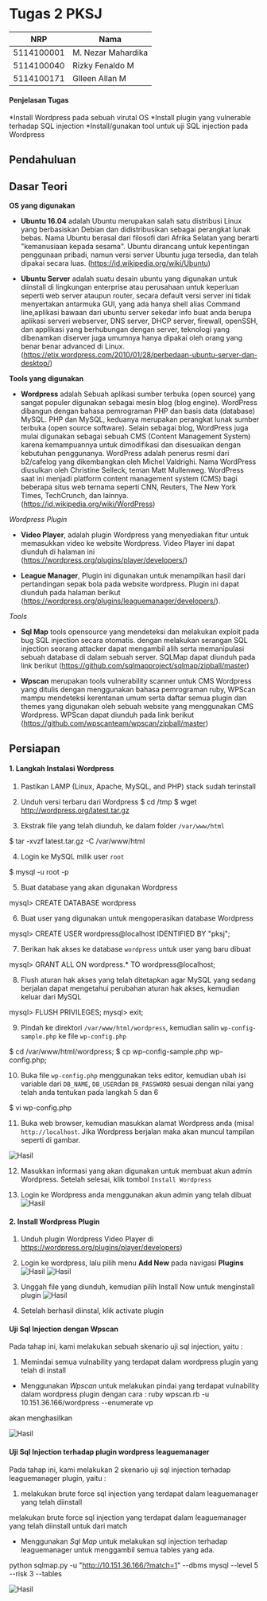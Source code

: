 # Tugas 2 PKSJ

| NRP         | Nama                     |
|-------------|--------------------------|
| 5114100001  | M. Nezar Mahardika       |
| 5114100040  | Rizky Fenaldo M          |
| 5114100171  | Glleen Allan M           |

#### Penjelasan Tugas
*Install Wordpress pada sebuah virutal OS
*Install plugin yang vulnerable terhadap SQL injection
*Install/gunakan tool untuk uji SQL injection pada Wordpress


## Pendahuluan
## Dasar Teori
**OS yang digunakan**

* **Ubuntu 16.04** adalah 
Ubuntu merupakan salah satu distribusi Linux yang berbasiskan Debian dan didistribusikan sebagai perangkat lunak bebas. Nama Ubuntu berasal dari filosofi dari Afrika Selatan yang berarti "kemanusiaan kepada sesama". Ubuntu dirancang untuk kepentingan penggunaan pribadi, namun versi server Ubuntu juga tersedia, dan telah dipakai secara luas. (https://id.wikipedia.org/wiki/Ubuntu)

* **Ubuntu Server** adalah 
suatu desain ubuntu yang digunakan untuk diinstall di lingkungan enterprise atau perusahaan untuk keperluan seperti web server ataupun router, secara default versi server ini tidak menyertakan antarmuka GUI, yang ada hanya shell alias Command line,aplikasi bawaan dari ubuntu server sekedar info buat anda berupa aplikasi serveri webserver, DNS server, DHCP server, firewall, openSSH, dan applikasi yang berhubungan dengan server, teknologi yang dibenamkan diserver juga umumnya hanya dipakai oleh orang yang benar benar advanced di Linux. (https://etix.wordpress.com/2010/01/28/perbedaan-ubuntu-server-dan-desktop/)

**Tools yang digunakan**

* **Wordpress** adalah 
Sebuah aplikasi sumber terbuka (open source) yang sangat populer digunakan sebagai mesin blog (blog engine). WordPress dibangun dengan bahasa pemrograman PHP dan basis data (database) MySQL. PHP dan MySQL, keduanya merupakan perangkat lunak sumber terbuka (open source software). Selain sebagai blog, WordPress juga mulai digunakan sebagai sebuah CMS (Content Management System) karena kemampuannya untuk dimodifikasi dan disesuaikan dengan kebutuhan penggunanya. WordPress adalah penerus resmi dari b2/cafelog yang dikembangkan oleh Michel Valdrighi. Nama WordPress diusulkan oleh Christine Selleck, teman Matt Mullenweg. WordPress saat ini menjadi platform content management system (CMS) bagi beberapa situs web ternama seperti CNN, Reuters, The New York Times, TechCrunch, dan lainnya. (https://id.wikipedia.org/wiki/WordPress)

*Wordpress Plugin*

* **Video Player**, 
adalah plugin Wordpress yang menyediakan fitur untuk memasukkan video ke website Wordpress.
Video Player ini dapat diunduh di halaman ini (https://wordpress.org/plugins/player/developers/)

* **League Manager**,
Plugin ini digunakan untuk menampilkan hasil dari pertandingan sepak bola pada website wordpress.
Plugin ini dapat diunduh pada halaman berikut (https://wordpress.org/plugins/leaguemanager/developers/).

*Tools*

* **Sql Map** 
tools opensource yang mendeteksi dan melakukan exploit pada bug SQL injection secara otomatis. dengan melakukan serangan SQL injection seorang attacker dapat mengambil alih serta memanipulasi sebuah database di dalam sebuah server.
SQLMap dapat diunduh pada link berikut (https://github.com/sqlmapproject/sqlmap/zipball/master)

* **Wpscan** 
merupakan tools vulnerability scanner untuk CMS Wordpress yang ditulis dengan menggunakan bahasa pemrograman ruby, WPScan mampu mendeteksi kerentanan umum serta daftar semua plugin dan themes yang digunakan oleh sebuah website yang menggunakan CMS Wordpress.
WPScan dapat diunduh pada link berikut (https://github.com/wpscanteam/wpscan/zipball/master)

## Persiapan

#### 1. Langkah Instalasi Wordpress

  1. Pastikan LAMP (Linux, Apache, MySQL, and PHP) stack sudah terinstall
  2. Unduh versi terbaru dari Wordpress
  $ cd /tmp
  $ wget http://wordpress.org/latest.tar.gz
  
  3. Ekstrak file yang telah diunduh, ke dalam folder `/var/www/html`
  
  $ tar -xvzf latest.tar.gz -C /var/www/html

  4. Login ke MySQL milik user `root`
  
  $ mysql -u root -p
  
  5. Buat database yang akan digunakan Wordpress
  
  mysql> CREATE DATABASE wordpress

  6. Buat user yang digunakan untuk mengoperasikan database Wordpress
  
  mysql> CREATE USER wordpress@localhost IDENTIFIED BY "pksj";
  

  7. Berikan hak akses ke database `wordpress` untuk user yang baru dibuat
  
  mysql> GRANT ALL ON wordpress.* TO wordpress@localhost;
  

  8. Flush aturan hak akses yang telah ditetapkan agar MySQL yang sedang berjalan dapat mengetahui perubahan aturan hak akses, kemudian keluar dari MySQL
  
  mysql> FLUSH PRIVILEGES;
  mysql> exit;
  
  9. Pindah ke direktori `/var/www/html/wordpress`, kemudian salin `wp-config-sample.php` ke file `wp-config.php`
  
  $ cd /var/www/html/wordpress;
  $ cp wp-config-sample.php wp-config.php;
  

  10. Buka file `wp-config.php` menggunakan teks editor, kemudian ubah isi variable dari `DB_NAME`, `DB_USER`dan `DB_PASSWORD` sesuai dengan nilai yang telah anda tentukan pada langkah 5 dan 6
  
  $ vi wp-config.php
  
   11. Buka web browser, kemudian masukkan alamat Wordpress anda (misal `http://localhost`. Jika Wordpress berjalan maka akan muncul tampilan seperti di gambar.
   
   ![Hasil](https://github.com/glleena/tugaspksj2/blob/master/hasiltugas2/1.JPG)
    
   12. Masukkan informasi yang akan digunakan untuk membuat akun admin  Wordpress. Setelah selesai, klik tombol `Install Wordpress`
   
   13. Login ke Wordpress anda menggunakan akun admin yang telah dibuat
   ![Hasil](https://github.com/glleena/tugaspksj2/blob/master/hasiltugas2/2.jpg)
    
   #### 2. Install Wordpress Plugin
   1. Unduh plugin Wordpress Video Player di https://wordpress.org/plugins/player/developers)
   
   2. Login ke wordpress, lalu pilih menu **Add New** pada navigasi **Plugins**
   ![Hasil](https://github.com/glleena/tugaspksj2/blob/master/hasiltugas2/3.JPG)
   ![Hasil](https://github.com/glleena/tugaspksj2/blob/master/hasiltugas2/4.JPG)
   
   3. Unggah file yang diunduh, kemudian pilih Install Now untuk menginstall plugin
   ![Hasil](https://github.com/glleena/tugaspksj2/blob/master/hasiltugas2/5.JPG)
   
   4. Setelah berhasil diinstal, klik activate plugin
    
#### Uji Sql Injection dengan Wpscan

Pada tahap ini, kami melakukan sebuah skenario uji sql injection, yaitu :
1. Memindai semua vulnability yang terdapat dalam wordpress plugin yang telah di install

-  Menggunakan *Wpscan* untuk melakukan pindai yang terdapat vulnability dalam wordpress plugin dengan cara :
ruby wpscan.rb -u 10.151.36.166/wordpress --enumerate vp

akan menghasilkan

![Hasil](https://github.com/glleena/tugaspksj2/blob/master/hasiltugas2/hasil%20wpscan.JPG)

#### Uji Sql Injection terhadap plugin wordpress leaguemanager

Pada tahap ini, kami melakukan 2 skenario uji sql injection terhadap leaguemanager plugin, yaitu :
1. melakukan brute force sql injection yang terdapat dalam leaguemanager yang telah diinstall

melakukan brute force sql injection yang terdapat dalam leaguemanager yang telah diinstall untuk dari match

-  Menggunakan *Sql Map* untuk melakukan sql injection terhadap leaguemanager untuk menggambil semua tables yang ada.

python sqlmap.py -u "http://10.151.36.166/?match=1" --dbms mysql --level 5 --risk 3 --tables

![Hasil](https://github.com/glleena/tugaspksj2/blob/master/hasiltugas2/hasil%20sqlmap.JPG)
